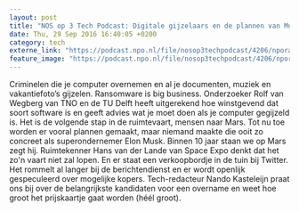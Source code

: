 ```yaml
---
layout: post
title: "NOS op 3 Tech Podcast: Digitale gijzelaars en de plannen van Musk"
date: Thu, 29 Sep 2016 16:40:05 +0200
category: tech
externe_link: "https://podcast.npo.nl/file/nosop3techpodcast/4206/nporadio1_nosop3techpodcast_20160929_nos-op-3-tech-podcast-digitale-gijzelaars-en-de-plannen-van-musk.mp3"
feature_image: "https://podcast.npo.nl/file/nosop3techpodcast/4206/nporadio1_nosop3techpodcast_20160929_nos-op-3-tech-podcast-digitale-gijzelaars-en-de-plannen-van-musk.mp3"
---
```


Criminelen die je computer overnemen en al je documenten, muziek en vakantiefoto’s gijzelen. Ransomware is big business. Onderzoeker Rolf van Wegberg van TNO en de TU Delft heeft uitgerekend hoe winstgevend dat soort software is en geeft advies wat je moet doen als je computer gegijzeld is.
Het is de volgende stap in de ruimtevaart, mensen naar Mars. Tot nu toe worden er vooral plannen gemaakt, maar niemand maakte die ooit zo concreet als superondernemer Elon Musk. Binnen 10 jaar staan we op Mars zegt hij. Ruimtekenner Hans van der Lande van Space Expo denkt dat het zo'n vaart niet zal lopen.
En er staat een verkoopbordje in de tuin bij Twitter. Het rommelt al langer bij de berichtendienst en er wordt openlijk gespeculeerd over mogelijke kopers. Tech-redacteur Nando Kasteleijn praat ons bij over de belangrijkste kandidaten voor een overname en weet hoe groot het prijskaartje gaat worden (héél groot).<img src="http://feeds.feedburner.com/~r/nosop3-tech-podcast/~4/DSXanCrBXe8" height="1" width="1" alt=""/><img src="http://feeds.feedburner.com/~r/nosop3-tech-podcast/~4/DSXanCrBXe8" height="1" width="1" alt=""/>
